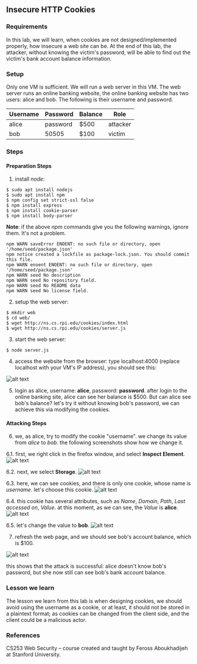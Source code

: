 ## Insecure HTTP Cookies

### Requirements 

In this lab, we will learn, when cookies are not designed/implemented properly, how insecure a web site can be. At the end of this lab, the attacker, without knowing the victim's password, will be able to find out the victim's bank account balance information.

### Setup

Only one VM is sufficient. We will run a web server in this VM. The web server runs an online banking website, the online banking website has two users: alice and bob. The following is their username and password.

|  Username |  Password  | Balance | Role     |
|-----------|------------|---------|----------|
|  alice    |  password  | $500    | attacker |
|  bob      |  50505     | $100    | victim   |

### Steps

#### Preparation Steps

1. install *node*:

```console
$ sudo apt install nodejs
$ sudo apt install npm
$ npm config set strict-ssl false
$ npm install express
$ npm install cookie-parser
$ npm install body-parser
```

**Note**: if the above *npm* commands give you the following warnings, ignore them. It's not a problem.

```console
npm WARN saveError ENOENT: no such file or directory, open '/home/seed/package.json'
npm notice created a lockfile as package-lock.json. You should commit this file.
npm WARN enoent ENOENT: no such file or directory, open '/home/seed/package.json'
npm WARN seed No description
npm WARN seed No repository field.
npm WARN seed No README data
npm WARN seed No license field.
```

2. setup the web server:

```console
$ mkdir web 
$ cd web/
$ wget http://ns.cs.rpi.edu/cookies/index.html
$ wget http://ns.cs.rpi.edu/cookies/server.js
```

3. start the web server:
```console
$ node server.js
```

4. access the website from the browser: type localhost:4000 (replace localhost with your VM's IP address), you should see this:

![alt text](images/lab-cookies-banking-site.png "online banking site")

5. login as alice, username: **alice**, password: **password**. after login to the online banking site, alice can see her balance is $500. But can alice see bob's balance? let's try it without knowing bob's password, we can achieve this via modifying the cookies.

#### Attacking Steps

6. we, as alice, try to modify the cookie "username". we change its value from *alice* to *bob*. the following screenshots show how we change it.

6.1. first, we right click in the firefox window, and select **Inspect Element**.
![alt text](images/lab-cookies-modify-p0.png "right click")

6.2. next, we select **Storage**.
![alt text](images/lab-cookies-storage-inspector.png "select storage")

6.3. here, we can see cookies, and there is only one cookie, whose name is *username*. let's choose this cookie.
![alt text](images/lab-cookies-select-username.png "select the cookie 'username'")

6.4. this cookie has several attributes, such as *Name*, *Domain*, *Path*, *Last accessed on*, *Value*. at this moment, as we can see, the *Value* is **alice**.
![alt text](images/lab-cookies-change-value.png "find the cookie value")

6.5. let's change the value to **bob**.
![alt text](images/lab-cookies-change-value-p2.png "change the value to bob")

7. refresh the web page, and we should see bob's account balance, which is $100.

![alt text](images/lab-cookies-bob-balance.png "bob's balance")

this shows that the attack is successful: alice doesn't know bob's password, but she now still can see bob's bank account balance.

### Lesson we learn

The lesson we learn from this lab is when designing cookies, we should avoid using the username as a cookie, or at least, it should not be stored in a plaintext format; as cookies can be changed from the client side, and the client could be a malicious actor.

### References

CS253 Web Security – course created and taught by Feross Aboukhadijeh at Stanford University.
